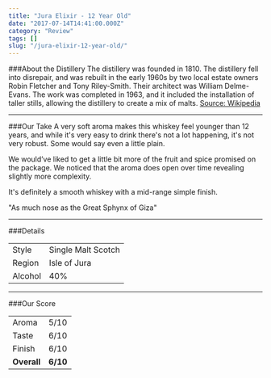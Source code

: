 ```yaml
---
title: "Jura Elixir - 12 Year Old"
date: "2017-07-14T14:41:00.000Z"
category: "Review"
tags: []
slug: "/jura-elixir-12-year-old/"
---
```

###About the Distillery
The distillery was founded in 1810. The distillery fell into disrepair, and was rebuilt in the early 1960s by two local estate owners Robin Fletcher and Tony Riley-Smith. Their architect was William Delme-Evans. The work was completed in 1963, and it included the installation of taller stills, allowing the distillery to create a mix of malts.
[Source: Wikipedia](https://en.wikipedia.org/wiki/Jura_distillery)

---

###Our Take
A very soft aroma makes this whiskey feel younger than 12 years, and while it's very easy to drink there's not a lot happening, it's not very robust. Some would say even a little plain.

We would’ve liked to get a little bit more of the fruit and spice promised on the package. We noticed that the aroma does open over time revealing slightly more complexity.

It's definitely a smooth whiskey with a mid-range simple finish.

"As much nose as the Great Sphynx of Giza"

---

###Details
<table>  
<tr>  
<td class="grey">Style</td><td>Single Malt Scotch</td>  
</tr>  
<tr>  
<td class="grey">Region</td><td>Isle of Jura</td>  
</tr>  
<tr>  
<td class="grey">Alcohol</td><td>40%</td>  
</tr>  
</table>


---

###Our Score
<table class="score-table">  
<tr>  
<td class="grey">Aroma</td><td>5/10</td>  
</tr>  
<tr>  
<td class="grey">Taste</td><td>6/10</td>  
</tr>  
<tr>  
<td class="grey">Finish</td><td>6/10</td>  
</tr>  
<tr>  
<td class="grey"><strong>Overall</strong></td><td><strong>6/10</strong></td>  
</tr>  
</table>
    